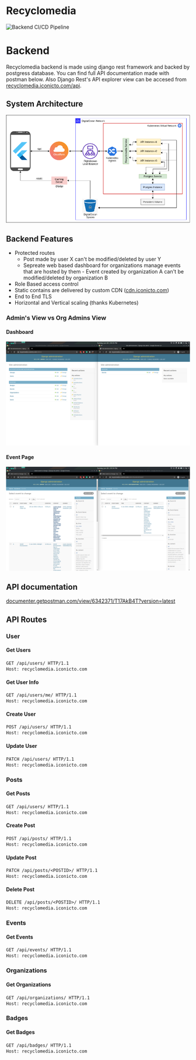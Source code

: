 # Recyclomedia

![Backend CI/CD Pipeline](https://github.com/Iconicto/recyclomedia/workflows/Backend%20CI/CD%20Pipeline/badge.svg?branch=master)

# Backend

Recyclomedia backend is made using django rest framework and backed by postgress database. You can find full API documentation made with postman below. Also Django Rest's API explorer view can be accesed from [recyclomedia.iconicto.com/api](https://recyclomedia.iconicto.com/api).

## System Architecture

![system-architecture](docs/imgs/system-architecture.png)

## Backend Features

- Protected routes
  - Post made by user X can't be modified/deleted by user Y
  - Sepreate web based dashboard for organizations manage events that are hosted by them
        - Event created by organization A can't be modified/deleted by organization B
- Role Based access control
- Static contains are delivered by custom CDN ([cdn.iconicto.com](https://cdn.iconicto.com/))
- End to End TLS
- Horizontal and Vertical scaling (thanks Kubernetes)

### Admin's View vs Org Admins View

#### Dashboard

![Dashboard](docs/imgs/screenshot_1.png)

#### Event Page

![Event Page](docs/imgs/screenshot_2.png)

## API documentation

[documenter.getpostman.com/view/6342371/T17AkB4T?version=latest](https://documenter.getpostman.com/view/6342371/T17AkB4T?version=latest)

## API Routes

### User

#### Get Users

```http
GET /api/users/ HTTP/1.1
Host: recyclomedia.iconicto.com
```

#### Get User Info

```http
GET /api/users/me/ HTTP/1.1
Host: recyclomedia.iconicto.com
```

#### Create User

```http
POST /api/users/ HTTP/1.1
Host: recyclomedia.iconicto.com
```

#### Update User

```http
PATCH /api/users/ HTTP/1.1
Host: recyclomedia.iconicto.com
```

### Posts

#### Get Posts

```http
GET /api/users/ HTTP/1.1
Host: recyclomedia.iconicto.com
```

#### Create Post

```http
POST /api/posts/ HTTP/1.1
Host: recyclomedia.iconicto.com
```

#### Update Post

```http
PATCH /api/posts/<POSTID>/ HTTP/1.1
Host: recyclomedia.iconicto.com
```

#### Delete Post

```http
DELETE /api/posts/<POSTID>/ HTTP/1.1
Host: recyclomedia.iconicto.com
```

### Events

#### Get Events

```http
GET /api/events/ HTTP/1.1
Host: recyclomedia.iconicto.com
```

### Organizations

#### Get Organizations

```http
GET /api/organizations/ HTTP/1.1
Host: recyclomedia.iconicto.com
```

### Badges

#### Get Badges

```http
GET /api/badges/ HTTP/1.1
Host: recyclomedia.iconicto.com
```
